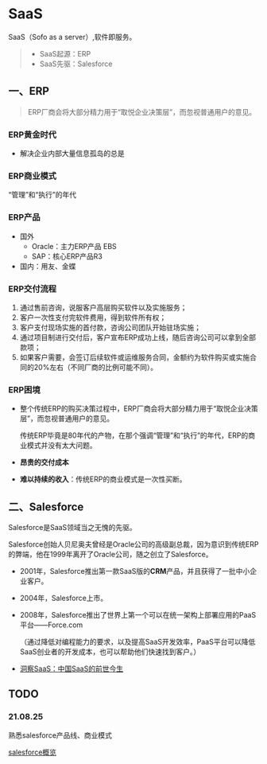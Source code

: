 # SaaS

SaaS（Sofo as a server）,软件即服务。

> * SaaS起源：ERP
> * SaaS先驱：Salesforce

## 一、ERP

> ERP厂商会将大部分精力用于“取悦企业决策层”，而忽视普通用户的意见。

### ERP黄金时代

* 解决企业内部大量信息孤岛的总是

### ERP商业模式

“管理”和“执行”的年代

### ERP产品

* 国外
  * Oracle：主力ERP产品 EBS
  * SAP：核心ERP产品R3
* 国内：用友、金蝶

### ERP交付流程

1. 通过售前咨询，说服客户高层购买软件以及实施服务；
2. 客户一次性支付完软件费用，得到软件所有权；
3. 客户支付现场实施的首付款，咨询公司团队开始驻场实施；
4. 通过项目制进行交付后，客户宣布ERP成功上线，随后咨询公司可以拿到全部款项；
5. 如果客户需要，会签订后续软件或运维服务合同，金额约为软件购买或实施合同的20%左右（不同厂商的比例可能不同）。

### ERP困境

* 整个传统ERP的购买决策过程中，ERP厂商会将大部分精力用于“取悦企业决策层”，而忽视普通用户的意见。

  传统ERP毕竟是80年代的产物，在那个强调“管理”和“执行”的年代，ERP的商业模式并没有太大问题。

* **昂贵的交付成本**

* **难以持续的收入**：传统ERP的商业模式是一次性买断。



## 二、Salesforce

Salesforce是SaaS领域当之无愧的先驱。

Salesforce创始人贝尼奥夫曾经是Oracle公司的高级副总裁，因为意识到传统ERP的弊端，他在1999年离开了Oracle公司，随之创立了Salesforce。

* 2001年，Salesforce推出第一款SaaS版的**CRM**产品，并且获得了一批中小企业客户。

* 2004年，Salesforce上市。

* 2008年，Salesforce推出了世界上第一个可以在统一架构上部署应用的PaaS平台——Force.com

  （通过降低对编程能力的要求，以及提高SaaS开发效率，PaaS平台可以降低SaaS创业者的开发成本，也可以帮助他们快速找到客户。）





* [洞察SaaS：中国SaaS的前世今生](http://www.woshipm.com/it/4537129.html)



## TODO

### 21.08.25

熟悉salesforce产品线、商业模式

 [salesforce概览](https://www.salesforce.com/cn/form/conf/overview-demo/?leadcreated=true&redirect=true&DriverCampaignId=70130000000lzbm&FormCampaignId=7010M000000NuFJ)

